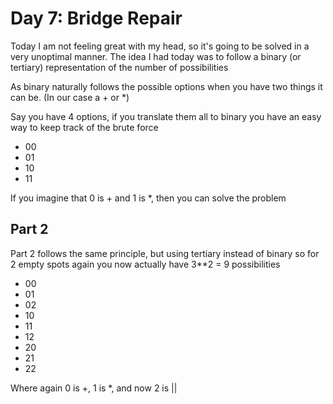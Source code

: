 # Day 7: Bridge Repair

Today I am not feeling great with my head, so it's going to be solved in a very unoptimal manner.
The idea I had today was to follow a binary (or tertiary) representation of the number of possibilities

As binary naturally follows the possible options when you have two things it can be. (In our case a + or *)

Say you have 4 options, if you translate them all to binary you have an easy way to keep track of the brute force

- 00
- 01
- 10
- 11

If you imagine that 0 is + and 1 is *, then you can solve the problem

## Part 2

Part 2 follows the same principle, but using tertiary instead of binary so for 2 empty spots again you now actually have 3**2 = 9 possibilities

- 00
- 01
- 02
- 10
- 11
- 12
- 20
- 21
- 22

Where again 0 is +, 1 is *, and now 2 is ||

